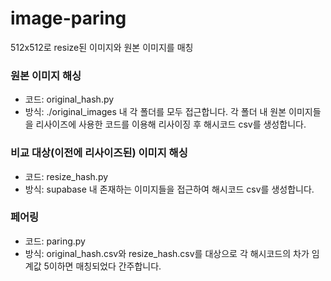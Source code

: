 # image-paring
512x512로 resize된 이미지와 원본 이미지를 매칭

### 원본 이미지 해싱
- 코드: original_hash.py
- 방식: ./original_images 내 각 폴더를 모두 접근합니다. 각 폴더 내 원본 이미지들을 리사이즈에 사용한 코드를 이용해 리사이징 후 해시코드 csv를 생성합니다.

### 비교 대상(이전에 리사이즈된) 이미지 해싱
- 코드: resize_hash.py
- 방식: supabase 내 존재하는 이미지들을 접근하여 해시코드 csv를 생성합니다.

### 페어링
- 코드: paring.py
- 방식: original_hash.csv와 resize_hash.csv를 대상으로 각 해시코드의 차가 임계값 5이하면 매칭되었다 간주합니다.

